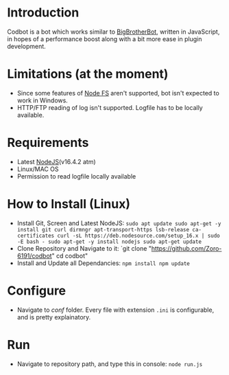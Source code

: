 # Introduction
Codbot is a bot which works similar to [BigBrotherBot](https://github.com/BigBrotherBot/big-brother-bot/), written in JavaScript, in hopes of a performance boost along with a bit more ease in plugin development.

# Limitations (at the moment)
- Since some features of [Node FS](https://nodejs.org/dist/latest-v14.x/docs/api/fs.html#fs_caveats) aren't supported, bot isn't expected to work in Windows.
- HTTP/FTP reading of log isn't supported. Logfile has to be locally available.

# Requirements
- Latest [NodeJS](https://nodejs.org/en/)(v16.4.2 atm)
- Linux/MAC OS
- Permission to read logfile locally available

# How to Install (Linux)
- Install Git, Screen and Latest NodeJS:
    `sudo apt update
    sudo apt-get -y install git curl dirmngr apt-transport-https lsb-release ca-certificates
    curl -sL https://deb.nodesource.com/setup_16.x | sudo -E bash -
    sudo apt-get -y install nodejs
    sudo apt-get update`
- Clone Repository and Navigate to it:
    `git clone "https://github.com/Zoro-6191/codbot"
    cd codbot"
- Install and Update all Dependancies:
    `npm install
    npm update`

# Configure
- Navigate to _conf_ folder. Every file with extension `.ini` is configurable, and is pretty explainatory.

# Run
- Navigate to repository path, and type this in console:
    `node run.js`